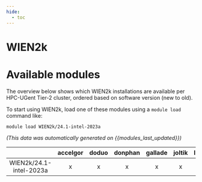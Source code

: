 ```yaml
---
hide:
  - toc
---
```


WIEN2k
======

# Available modules


The overview below shows which WIEN2k installations are available per HPC-UGent Tier-2 cluster, ordered based on software version (new to old).

To start using WIEN2k, load one of these modules using a `module load` command like:

```shell
module load WIEN2k/24.1-intel-2023a
```

*(This data was automatically generated on {{modules_last_updated}})*

| |accelgor|doduo|donphan|gallade|joltik|litleo|shinx|
| :---: | :---: | :---: | :---: | :---: | :---: | :---: | :---: |
|WIEN2k/24.1-intel-2023a|x|x|x|x|x|x|x|
